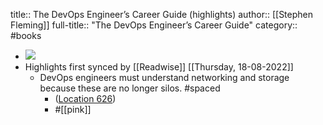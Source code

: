 title:: The DevOps Engineer’s Career Guide (highlights)
author:: [[Stephen Fleming]]
full-title:: "The DevOps Engineer’s Career Guide"
category:: #books

- ![](https://m.media-amazon.com/images/I/81KwArBYYqL._SY160.jpg)
- Highlights first synced by [[Readwise]] [[Thursday, 18-08-2022]]
	- DevOps engineers must understand networking and storage because these are no longer silos. #spaced
		- ([Location 626](https://readwise.io/to_kindle?action=open&asin=B07NDDGNLS&location=626))
		- #[[pink]]